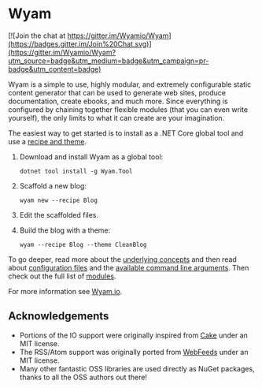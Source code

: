 # Wyam
[![Join the chat at https://gitter.im/Wyamio/Wyam](https://badges.gitter.im/Join%20Chat.svg)](https://gitter.im/Wyamio/Wyam?utm_source=badge&utm_medium=badge&utm_campaign=pr-badge&utm_content=badge)

Wyam is a simple to use, highly modular, and extremely configurable static content generator that can be used to generate web sites, produce documentation, create ebooks, and much more. Since everything is configured by chaining together flexible modules (that you can even write yourself), the only limits to what it can create are your imagination.

The easiest way to get started is to install as a .NET Core global tool and use a [recipe and theme](https://wyam.io/recipes).

1. Download and install Wyam as a global tool:

    `dotnet tool install -g Wyam.Tool`

2. Scaffold a new blog:

    `wyam new --recipe Blog`

3. Edit the scaffolded files.

4. Build the blog with a theme:

    `wyam --recipe Blog --theme CleanBlog`

To go deeper, read more about the [underlying concepts](https://wyam.io/docs/concepts) and then read about [configuration files](https://wyam.io/docs/usage/configuration) and the [available command line arguments](https://wyam.io/docs/usage/command-line). Then check out the full list of [modules](https://wyam.io/modules).

For more information see [Wyam.io](https://wyam.io).

## Acknowledgements

* Portions of the IO support were originally inspired from [Cake](http://cakebuild.net) under an MIT license.
* The RSS/Atom support was originally ported from [WebFeeds](https://github.com/mckamey/web-feeds.net) under an MIT license.
* Many other fantastic OSS libraries are used directly as NuGet packages, thanks to all the OSS authors out there!

